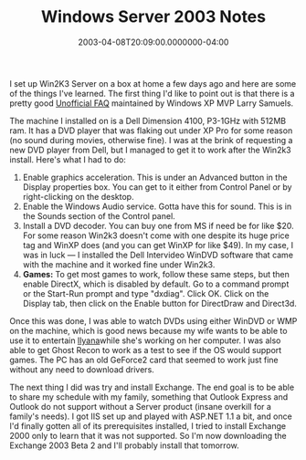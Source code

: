 ﻿---
title: Windows Server 2003 Notes
date: "2003-04-08T20:09:00.0000000-04:00"
description: I set up Win2K3 Server on a box at home a few days ago and here are
featuredImage: /img/default-post-image.jpg
---

I set up Win2K3 Server on a box at home a few days ago and here are some of the things I've learned. The first thing I'd like to point out is that there is a pretty good [Unofficial FAQ](http://home.triad.rr.com/faq/WNS2003%20FAQ.htm) maintained by Windows XP MVP Larry Samuels.

The machine I installed on is a Dell Dimension 4100, P3-1GHz with 512MB ram. It has a DVD player that was flaking out under XP Pro for some reason (no sound during movies, otherwise fine). I was at the brink of requesting a new DVD player from Dell, but I managed to get it to work after the Win2k3 install. Here's what I had to do:

1. Enable graphics acceleration. This is under an Advanced button in the Display properties box. You can get to it either from Control Panel or by right-clicking on the desktop.
2. Enable the Windows Audio service. Gotta have this for sound. This is in the Sounds section of the Control panel.
3. Install a DVD decoder. You can buy one from MS if need be for like $20. For some reason Win2k3 doesn't come with one despite its huge price tag and WinXP does (and you can get WinXP for like $49). In my case, I was in luck — I installed the Dell Intervideo WinDVD software that came with the machine and it worked fine under Win2k3.
4. **Games:** To get most games to work, follow these same steps, but then enable DirectX, which is disabled by default. Go to a command prompt or the Start-Run prompt and type "dxdiag". Click OK. Click on the Display tab, then click on the Enable button for DirectDraw and Direct3d.

Once this was done, I was able to watch DVDs using either WinDVD or WMP on the machine, which is good news because my wife wants to be able to use it to entertain [Ilyana](http://ilyanasmith.com/)while she's working on her computer. I was also able to get Ghost Recon to work as a test to see if the OS would support games. The PC has an old GeForce2 card that seemed to work just fine without any need to download drivers.

The next thing I did was try and install Exchange. The end goal is to be able to share my schedule with my family, something that Outlook Express and Outlook do not support without a Server product (insane overkill for a family's needs). I got IIS set up and played with ASP.NET 1.1 a bit, and once I'd finally gotten all of its prerequisites installed, I tried to install Exchange 2000 only to learn that it was not supported. So I'm now downloading the Exchange 2003 Beta 2 and I'll probably install that tomorrow.

